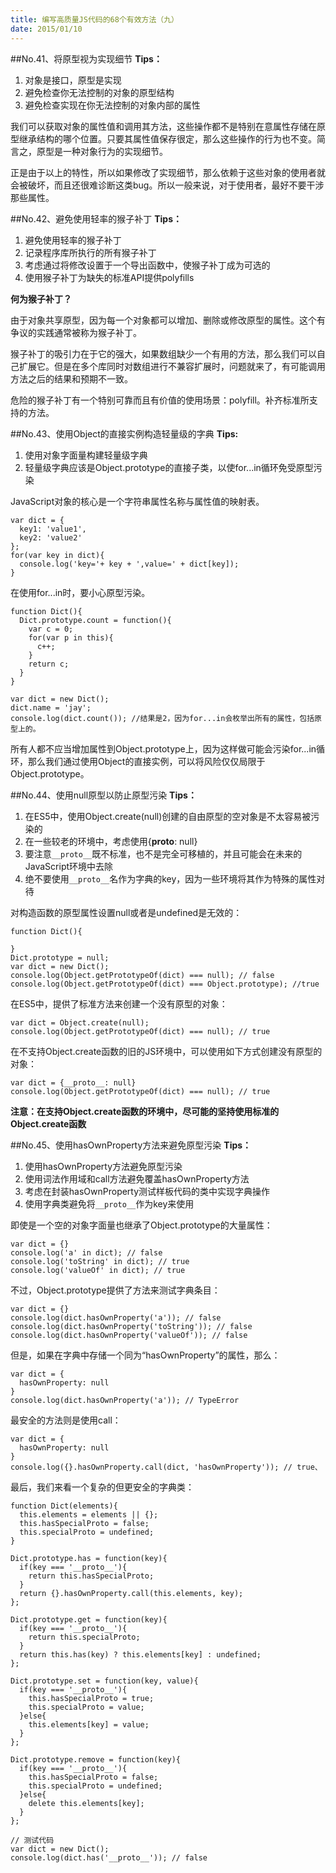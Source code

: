 ```yaml
---
title: 编写高质量JS代码的68个有效方法（九）
date: 2015/01/10
---
```


##No.41、将原型视为实现细节
**Tips：**

1. 对象是接口，原型是实现
2. 避免检查你无法控制的对象的原型结构
3. 避免检查实现在你无法控制的对象内部的属性

我们可以获取对象的属性值和调用其方法，这些操作都不是特别在意属性存储在原型继承结构的哪个位置。只要其属性值保存很定，那么这些操作的行为也不变。简言之，原型是一种对象行为的实现细节。

正是由于以上的特性，所以如果修改了实现细节，那么依赖于这些对象的使用者就会被破坏，而且还很难诊断这类bug。所以一般来说，对于使用者，最好不要干涉那些属性。

##No.42、避免使用轻率的猴子补丁
**Tips：**

1. 避免使用轻率的猴子补丁
2. 记录程序库所执行的所有猴子补丁
3. 考虑通过将修改设置于一个导出函数中，使猴子补丁成为可选的
4. 使用猴子补丁为缺失的标准API提供polyfills

**何为猴子补丁？**

由于对象共享原型，因为每一个对象都可以增加、删除或修改原型的属性。这个有争议的实践通常被称为猴子补丁。

猴子补丁的吸引力在于它的强大，如果数组缺少一个有用的方法，那么我们可以自己扩展它。但是在多个库同时对数组进行不兼容扩展时，问题就来了，有可能调用方法之后的结果和预期不一致。

危险的猴子补丁有一个特别可靠而且有价值的使用场景：polyfill。补齐标准所支持的方法。

##No.43、使用Object的直接实例构造轻量级的字典
**Tips:**

1. 使用对象字面量构建轻量级字典
2. 轻量级字典应该是Object.prototype的直接子类，以使for...in循环免受原型污染

JavaScript对象的核心是一个字符串属性名称与属性值的映射表。
	
	var dict = {
	  key1: 'value1',
	  key2: 'value2'
	};
	for(var key in dict){
	  console.log('key='+ key + ',value=' + dict[key]);
	}

在使用for...in时，要小心原型污染。

	function Dict(){
	  Dict.prototype.count = function(){
	    var c = 0;
	    for(var p in this){
	      c++;
	    }
	    return c;
	  }  
	}
	
	var dict = new Dict();
	dict.name = 'jay';
	console.log(dict.count()); //结果是2，因为for...in会枚举出所有的属性，包括原型上的。

所有人都不应当增加属性到Object.prototype上，因为这样做可能会污染for...in循环，那么我们通过使用Object的直接实例，可以将风险仅仅局限于Object.prototype。

##No.44、使用null原型以防止原型污染
**Tips：**

1. 在ES5中，使用Object.create(null)创建的自由原型的空对象是不太容易被污染的
2. 在一些较老的环境中，考虑使用{__proto__: null}
3. 要注意``__proto__``既不标准，也不是完全可移植的，并且可能会在未来的JavaScript环境中去除
4. 绝不要使用``__proto__``名作为字典的key，因为一些环境将其作为特殊的属性对待

对构造函数的原型属性设置null或者是undefined是无效的：

	function Dict(){
	  
	}
	Dict.prototype = null;
	var dict = new Dict();
	console.log(Object.getPrototypeOf(dict) === null); // false
	console.log(Object.getPrototypeOf(dict) === Object.prototype); //true

在ES5中，提供了标准方法来创建一个没有原型的对象：

	var dict = Object.create(null);
	console.log(Object.getPrototypeOf(dict) === null); // true

在不支持Object.create函数的旧的JS环境中，可以使用如下方式创建没有原型的对象：

	var dict = {__proto__: null}
	console.log(Object.getPrototypeOf(dict) === null); // true

**注意：在支持Object.create函数的环境中，尽可能的坚持使用标准的Object.create函数**

##No.45、使用hasOwnProperty方法来避免原型污染
**Tips：**

1. 使用hasOwnProperty方法避免原型污染
2. 使用词法作用域和call方法避免覆盖hasOwnProperty方法
3. 考虑在封装hasOwnProperty测试样板代码的类中实现字典操作
4. 使用字典类避免将``__proto__``作为key来使用

即使是一个空的对象字面量也继承了Object.prototype的大量属性：

	var dict = {}
	console.log('a' in dict); // false
	console.log('toString' in dict); // true
	console.log('valueOf' in dict); // true

不过，Object.prototype提供了方法来测试字典条目：

	var dict = {}
	console.log(dict.hasOwnProperty('a')); // false
	console.log(dict.hasOwnProperty('toString')); // false
	console.log(dict.hasOwnProperty('valueOf')); // false

但是，如果在字典中存储一个同为“hasOwnProperty”的属性，那么：
	
	var dict = {
	  hasOwnProperty: null
	}
	console.log(dict.hasOwnProperty('a')); // TypeError

最安全的方法则是使用call：

	var dict = {
	  hasOwnProperty: null
	}
	console.log({}.hasOwnProperty.call(dict, 'hasOwnProperty')); // true、

最后，我们来看一个复杂的但更安全的字典类：

	function Dict(elements){
	  this.elements = elements || {};
	  this.hasSpecialProto = false;
	  this.specialProto = undefined;
	}
	
	Dict.prototype.has = function(key){
	  if(key === '__proto__'){
	    return this.hasSpecialProto;
	  }
	  return {}.hasOwnProperty.call(this.elements, key);
	};
	
	Dict.prototype.get = function(key){
	  if(key === '__proto__'){
	    return this.specialProto;
	  }
	  return this.has(key) ? this.elements[key] : undefined;
	};
	
	Dict.prototype.set = function(key, value){
	  if(key === '__proto__'){
	    this.hasSpecialProto = true;
	    this.specialProto = value;
	  }else{
	    this.elements[key] = value;
	  }
	};
	
	Dict.prototype.remove = function(key){
	  if(key === '__proto__'){
	    this.hasSpecialProto = false;
	    this.specialProto = undefined;
	  }else{
	    delete this.elements[key];
	  }
	};
	
	// 测试代码
	var dict = new Dict();
	console.log(dict.has('__proto__')); // false